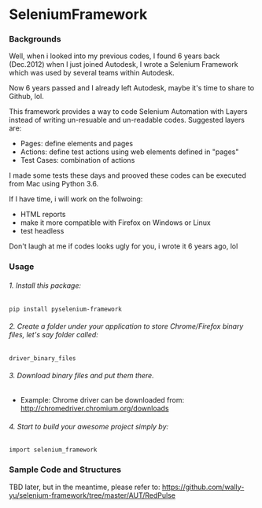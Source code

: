 SeleniumFramework
=================

### Backgrounds

Well, when i looked into my previous codes, I found 6 years back (Dec.2012) when I just joined Autodesk, I wrote a Selenium Framework which was used by several teams within Autodesk.

Now 6 years passed and I already left Autodesk, maybe it's time to share to Github, lol.

This framework provides a way to code Selenium Automation with Layers instead of writing un-resuable and un-readable codes. 
Suggested layers are:
 - Pages: define elements and pages
 - Actions: define test actions using web elements defined in "pages"
 - Test Cases: combination of actions
 
I made some tests these days and prooved these codes can be executed from Mac using Python 3.6.

If I have time, i will work on the follwoing:
 - HTML reports
 - make it more compatible with Firefox on Windows or Linux
 - test headless

Don't laugh at me if codes looks ugly for you, i wrote it 6 years ago, lol

### Usage

###### 1. Install this package:
```
pip install pyselenium-framework
```
###### 2. Create a folder under your application to store Chrome/Firefox binary files, let's say folder called:

```
driver_binary_files
```
###### 3. Download binary files and put them there.
 - Example: Chrome driver can be downloaded from: http://chromedriver.chromium.org/downloads
 ###### 4. Start to build your awesome project simply by:

```
import selenium_framework
```


### Sample Code and Structures
TBD later, but in the meantime, please refer to:
https://github.com/wally-yu/selenium-framework/tree/master/AUT/RedPulse